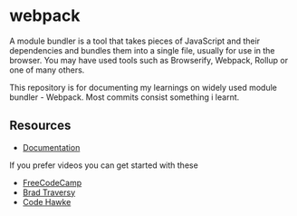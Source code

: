 # webpack

A module bundler is a tool that takes pieces of JavaScript and their dependencies and bundles them into a single file, usually for use in the browser. You may have used tools such as Browserify, Webpack, Rollup or one of many others.

This repository is for documenting my learnings on widely used module bundler - Webpack. Most commits consist something i learnt.

## Resources

- [Documentation](https://webpack.js.org/concepts/)

If you prefer videos you can get started with these

- [FreeCodeCamp](https://www.youtube.com/watch?v=MpGLUVbqoYQ)
- [Brad Traversy](https://www.youtube.com/watch?v=IZGNcSuwBZs)
- [Code Hawke](https://www.youtube.com/watch?v=ER2ocmCcxAI)
